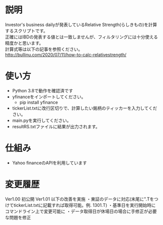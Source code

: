 # 説明
Investor's business dailyが発表しているRelative Strength(らしきもの)を計算するスクリプトです。  
正確にはIBDの発表する値とは一致しませんが、フィルタリングには十分使える精度かと思います。  
計算式等は以下の記事を参照ください。  
http://bullinu.com/2020/07/11/how-to-calc-relativestrength/

# 使い方
- Python 3.8で動作を確認済です
- yfinanceをインポートしてください。
  - pip install yfinance
- tickerList.txtに改行区切りで、計算したい銘柄のティッカーを入力してください。
- main.pyを実行してください。
- resultRS.txtファイルに結果が出力されます。

# 仕組み
- Yahoo financeのAPIを利用しています

# 変更履歴
Ver1.00 初公開
Ver1.01 以下の改善を実施
・東証のデータに対応(末尾に".TをつけてtickerList.txtに記載すれば取得可能。例. 1301.T)
・基準日を実行開始時にコマンドライン上で変更可能に
・データ取得日が休場日の場合に手修正が必要な問題を修正